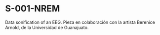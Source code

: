 # S-001-NREM
Data sonification of an EEG. Pieza en colaboración con la artista Berenice Arnold, de la Universidad de Guanajuato.
